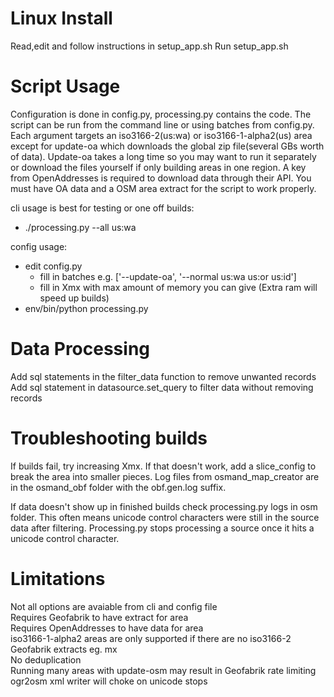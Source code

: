 # Linux Install
Read,edit and follow instructions in setup_app.sh
Run setup_app.sh  

# Script Usage
Configuration is done in config.py, processing.py contains the code. The script can be run from the command line or using batches from config.py. Each argument targets an iso3166-2(us:wa) or iso3166-1-alpha2(us) area except for update-oa which downloads the global zip file(several GBs worth of data). Update-oa takes a long time so you may want to run it separately or download the files yourself if only building areas in one region. A key from OpenAddresses is required to download data through their API. You must have OA data and a OSM area extract for the script to work properly.

cli usage is best for testing or one off builds: 
- ./processing.py --all us:wa

config usage:
- edit config.py 
  - fill in batches e.g. ['--update-oa', '--normal us:wa us:or us:id']
  - fill in Xmx with max amount of memory you can give (Extra ram will speed up builds)
- env/bin/python processing.py

# Data Processing
Add sql statements in the filter_data function to remove unwanted records  
Add sql statement in datasource.set_query to filter data without removing records

# Troubleshooting builds
If builds fail, try increasing Xmx. If that doesn't work, add a slice_config to break the area into smaller pieces. Log files from osmand_map_creator are in the osmand_obf folder with the obf.gen.log suffix. 

If data doesn't show up in finished builds check processing.py logs in osm folder. This often means unicode control characters were still in the source data after filtering. Processing.py stops processing a source once it hits a unicode control character.

# Limitations
Not all options are avaiable from cli and config file  
Requires Geofabrik to have extract for area  
Requires OpenAddresses to have data for area  
iso3166-1-alpha2 areas are only supported if there are no iso3166-2 Geofabrik extracts eg. mx  
No deduplication  
Running many areas with update-osm may result in Geofabrik rate limiting  
ogr2osm xml writer will choke on unicode stops  
